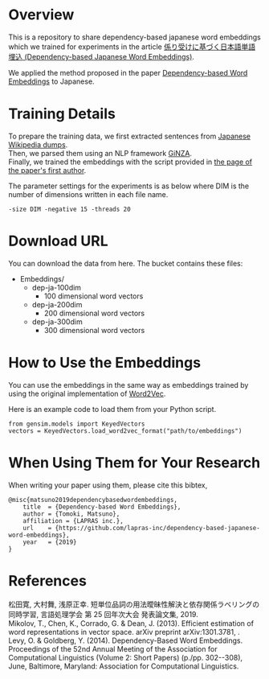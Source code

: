 # Overview
This is a repository to share dependency-based japanese word embeddings which we trained for experiments in the article [係り受けに基づく日本語単語埋込 (Dependency-based Japanese Word Embeddings)](https://ai-lab.lapras.com/nlp/japanese-word-embedding/).

We applied the method proposed in the paper [Dependency-based Word Embeddings](https://www.aclweb.org/anthology/P14-2050) to Japanese.  

# Training Details

To prepare the training data, we first extracted sentences from [Japanese Wikipedia dumps](https://dumps.wikimedia.org/jawiki/).  
Then, we parsed them using an NLP framework [GiNZA](https://github.com/megagonlabs/ginza).  
Finally, we trained the embeddings with the script provided in [the page of the paper's first author](https://levyomer.wordpress.com/2014/04/25/dependency-based-word-embeddings/).  

The parameter settings for the experiments is as below where DIM is the number of dimensions written in each file name.
```
-size DIM -negative 15 -threads 20
```

# Download URL
You can download the data from here.
The bucket contains these files:

- Embeddings/
  - dep-ja-100dim
    - 100 dimensional word vectors
  - dep-ja-200dim
    - 200 dimensional word vectors
  - dep-ja-300dim
    - 300 dimensional word vectors

# How to Use the Embeddings
You can use the embeddings in the same way as embeddings trained by using the original implementation of [Word2Vec](https://code.google.com/archive/p/word2vec/).

Here is an example code to load them from your Python script.

```
from gensim.models import KeyedVectors
vectors = KeyedVectors.load_word2vec_format("path/to/embeddings")
```

# When Using Them for Your Research
When writing your paper using them, please cite this bibtex,


    @misc{matsuno2019dependencybasedwordembeddings,  
        title  = {Dependency-based Word Embeddings},  
        author = {Tomoki, Matsuno},  
        affiliation = {LAPRAS inc.},
        url    = {https://github.com/lapras-inc/dependency-based-japanese-word-embeddings},  
        year   = {2019}  
    }  

# References
松田寛, 大村舞, 浅原正幸. 短単位品詞の用法曖昧性解決と依存関係ラベリングの同時学習, 言語処理学会 第 25 回年次大会 発表論文集, 2019.  
Mikolov, T., Chen, K., Corrado, G. & Dean, J. (2013). Efficient estimation of word representations in vector space. arXiv preprint arXiv:1301.3781, .  
Levy, O. & Goldberg, Y. (2014). Dependency-Based Word Embeddings. Proceedings of the 52nd Annual Meeting of the Association for Computational Linguistics (Volume 2: Short Papers) (p./pp. 302--308), June, Baltimore, Maryland: Association for Computational Linguistics.  
